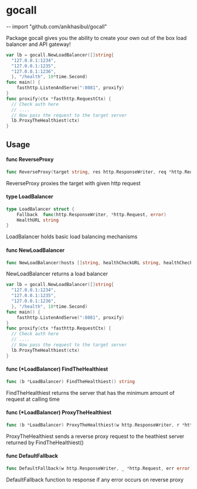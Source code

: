 # gocall
--
    import "github.com/anikhasibul/gocall"

Package gocall gives you the ability to create your own out of the box load
balancer and API gateway!

```go
var lb = gocall.NewLoadBalancer([]string{
  "127.0.0.1:1234",
  "127.0.0.1:1235",
  "127.0.0.1:1236",
  }, "/health", 10*time.Second)
func main() {
    fasthttp.ListenAndServe(":8081", proxify)
}
func proxify(ctx *fasthttp.RequestCtx) {
  // Check auth here
  // ....
  // Now pass the request to the target server
  lb.ProxyTheHealthiest(ctx)
}
```

## Usage

#### func  ReverseProxy

```go
func ReverseProxy(target string, res http.ResponseWriter, req *http.Request)
```
ReverseProxy proxies the target with given http request

#### type LoadBalancer

```go
type LoadBalancer struct {
	Fallback  func(http.ResponseWriter, *http.Request, error)
	HealthURL string
}
```

LoadBalancer holds basic load balancing mechanisms

#### func  NewLoadBalancer

```go
func NewLoadBalancer(hosts []string, healthCheckURL string, healthCheckDelay time.Duration) *LoadBalancer
```
NewLoadBalancer returns a load balancer

```go
var lb = gocall.NewLoadBalancer([]string{
  "127.0.0.1:1234",
  "127.0.0.1:1235",
  "127.0.0.1:1236",
  }, "/health", 10*time.Second)
func main() {
    fasthttp.ListenAndServe(":8081", proxify)
}
func proxify(ctx *fasthttp.RequestCtx) {
  // Check auth here
  // ....
  // Now pass the request to the target server
  lb.ProxyTheHealthiest(ctx)
}
```

#### func (*LoadBalancer) FindTheHealthiest

```go
func (b *LoadBalancer) FindTheHealthiest() string
```
FindTheHealthiest returns the server that has the minimum amount of request at
calling time

#### func (*LoadBalancer) ProxyTheHealthiest

```go
func (b *LoadBalancer) ProxyTheHealthiest(w http.ResponseWriter, r *http.Request)
```
ProxyTheHealthiest sends a reverse proxy request to the heathiest server
returned by FindTheHealthiest()

#### func  DefaultFallback

```go
func DefaultFallback(w http.ResponseWriter, _ *http.Request, err error)
```
DefaultFallback function to response if any error occurs on reverse proxy
